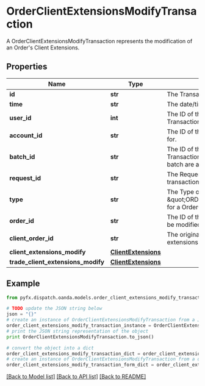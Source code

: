 # OrderClientExtensionsModifyTransaction

A OrderClientExtensionsModifyTransaction represents the modification of an Order's Client Extensions.

## Properties
Name | Type | Description | Notes
------------ | ------------- | ------------- | -------------
**id** | **str** | The Transaction&#39;s Identifier. | [optional] 
**time** | **str** | The date/time when the Transaction was created. | [optional] 
**user_id** | **int** | The ID of the user that initiated the creation of the Transaction. | [optional] 
**account_id** | **str** | The ID of the Account the Transaction was created for. | [optional] 
**batch_id** | **str** | The ID of the \&quot;batch\&quot; that the Transaction belongs to. Transactions in the same batch are applied to the Account simultaneously. | [optional] 
**request_id** | **str** | The Request ID of the request which generated the transaction. | [optional] 
**type** | **str** | The Type of the Transaction. Always set to \&quot;ORDER_CLIENT_EXTENSIONS_MODIFY\&quot; for a OrderClienteExtensionsModifyTransaction. | [optional] 
**order_id** | **str** | The ID of the Order who&#39;s client extensions are to be modified. | [optional] 
**client_order_id** | **str** | The original Client ID of the Order who&#39;s client extensions are to be modified. | [optional] 
**client_extensions_modify** | [**ClientExtensions**](ClientExtensions.md) |  | [optional] 
**trade_client_extensions_modify** | [**ClientExtensions**](ClientExtensions.md) |  | [optional] 

## Example

```python
from pyfx.dispatch.oanda.models.order_client_extensions_modify_transaction import OrderClientExtensionsModifyTransaction

# TODO update the JSON string below
json = "{}"
# create an instance of OrderClientExtensionsModifyTransaction from a JSON string
order_client_extensions_modify_transaction_instance = OrderClientExtensionsModifyTransaction.from_json(json)
# print the JSON string representation of the object
print OrderClientExtensionsModifyTransaction.to_json()

# convert the object into a dict
order_client_extensions_modify_transaction_dict = order_client_extensions_modify_transaction_instance.to_dict()
# create an instance of OrderClientExtensionsModifyTransaction from a dict
order_client_extensions_modify_transaction_form_dict = order_client_extensions_modify_transaction.from_dict(order_client_extensions_modify_transaction_dict)
```
[[Back to Model list]](../README.md#documentation-for-models) [[Back to API list]](../README.md#documentation-for-api-endpoints) [[Back to README]](../README.md)


